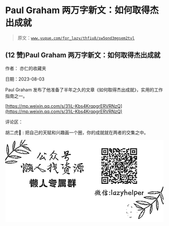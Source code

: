 # Paul Graham 两万字新文：如何取得杰出成就

> 原文：[`www.yuque.com/for_lazy/thfiu8/sw5ond3mgsem2tvl`](https://www.yuque.com/for_lazy/thfiu8/sw5ond3mgsem2tvl)



## (12 赞)Paul Graham 两万字新文：如何取得杰出成就 

作者： 亦仁的收藏夹 

日期：2023-08-03 

Paul Graham 发布了他准备了半年之久的文章《如何取得杰出成就》，实用的工作指南之一。 

[https://mp.weixin.qq.com/s/31iL-Kbs4KrqpgrERVRNzQ](https://mp.weixin.qq.com/s/31iL-Kbs4KrqpgrERVRNzQ) 

评论区： 

胡二虎🐯 : 把自己的天赋和兴趣画一个圈，你的成就就在两者的交集之中。 

![](img/894d30a529e7c37bcd3392323c99941c.png)  